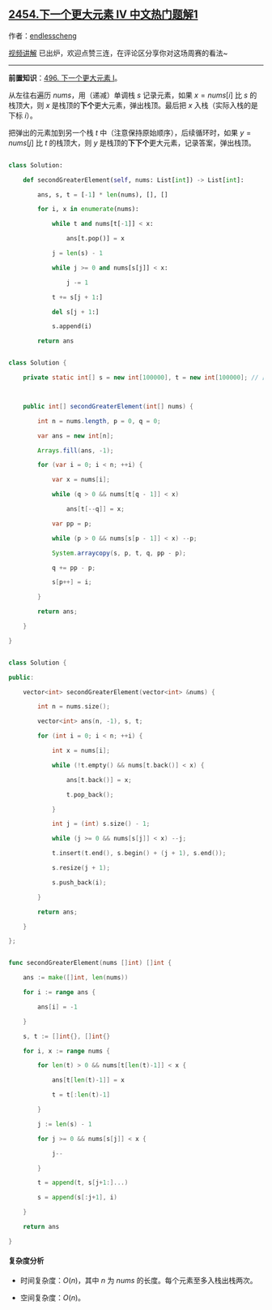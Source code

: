 ## [2454.下一个更大元素 IV 中文热门题解1](https://leetcode.cn/problems/next-greater-element-iv/solutions/100000/by-endlesscheng-q6t5)

作者：[endlesscheng](https://leetcode.cn/u/endlesscheng)

[视频讲解](https://www.bilibili.com/video/BV1zP411P7Ej) 已出炉，欢迎点赞三连，在评论区分享你对这场周赛的看法~

---

**前置知识**：[496. 下一个更大元素 I](https://leetcode.cn/problems/next-greater-element-i/)。

从左往右遍历 $\textit{nums}$，用（递减）单调栈 $s$ 记录元素，如果 $x=\textit{nums}[i]$ 比 $s$ 的栈顶大，则 $x$ 是栈顶的**下个**更大元素，弹出栈顶。最后把 $x$ 入栈（实际入栈的是下标 $i$）。

把弹出的元素加到另一个栈 $t$ 中（注意保持原始顺序），后续循环时，如果 $y=\textit{nums}[j]$ 比 $t$ 的栈顶大，则 $y$ 是栈顶的**下下个**更大元素，记录答案，弹出栈顶。

```py [sol1-Python3]
class Solution:
    def secondGreaterElement(self, nums: List[int]) -> List[int]:
        ans, s, t = [-1] * len(nums), [], []
        for i, x in enumerate(nums):
            while t and nums[t[-1]] < x:
                ans[t.pop()] = x
            j = len(s) - 1
            while j >= 0 and nums[s[j]] < x:
                j -= 1
            t += s[j + 1:]
            del s[j + 1:]
            s.append(i)
        return ans
```

```java [sol1-Java]
class Solution {
    private static int[] s = new int[100000], t = new int[100000]; // 由于有一个整体拷贝的过程，用数组模拟栈

    public int[] secondGreaterElement(int[] nums) {
        int n = nums.length, p = 0, q = 0;
        var ans = new int[n];
        Arrays.fill(ans, -1);
        for (var i = 0; i < n; ++i) {
            var x = nums[i];
            while (q > 0 && nums[t[q - 1]] < x)
                ans[t[--q]] = x;
            var pp = p;
            while (p > 0 && nums[s[p - 1]] < x) --p;
            System.arraycopy(s, p, t, q, pp - p);
            q += pp - p;
            s[p++] = i;
        }
        return ans;
    }
}
```

```cpp [sol1-C++]
class Solution {
public:
    vector<int> secondGreaterElement(vector<int> &nums) {
        int n = nums.size();
        vector<int> ans(n, -1), s, t;
        for (int i = 0; i < n; ++i) {
            int x = nums[i];
            while (!t.empty() && nums[t.back()] < x) {
                ans[t.back()] = x;
                t.pop_back();
            }
            int j = (int) s.size() - 1;
            while (j >= 0 && nums[s[j]] < x) --j;
            t.insert(t.end(), s.begin() + (j + 1), s.end());
            s.resize(j + 1);
            s.push_back(i);
        }
        return ans;
    }
};
```

```go [sol1-Go]
func secondGreaterElement(nums []int) []int {
	ans := make([]int, len(nums))
	for i := range ans {
		ans[i] = -1
	}
	s, t := []int{}, []int{}
	for i, x := range nums {
		for len(t) > 0 && nums[t[len(t)-1]] < x {
			ans[t[len(t)-1]] = x
			t = t[:len(t)-1]
		}
		j := len(s) - 1
		for j >= 0 && nums[s[j]] < x {
			j--
		}
		t = append(t, s[j+1:]...)
		s = append(s[:j+1], i)
	}
	return ans
}
```

#### 复杂度分析

- 时间复杂度：$O(n)$，其中 $n$ 为 $\textit{nums}$ 的长度。每个元素至多入栈出栈两次。
- 空间复杂度：$O(n)$。
